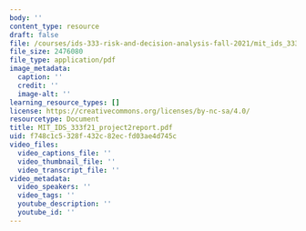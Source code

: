 ```yaml
---
body: ''
content_type: resource
draft: false
file: /courses/ids-333-risk-and-decision-analysis-fall-2021/mit_ids_333f21_project2report.pdf
file_size: 2476080
file_type: application/pdf
image_metadata:
  caption: ''
  credit: ''
  image-alt: ''
learning_resource_types: []
license: https://creativecommons.org/licenses/by-nc-sa/4.0/
resourcetype: Document
title: MIT_IDS_333f21_project2report.pdf
uid: f748c1c5-328f-432c-82ec-fd03ae4d745c
video_files:
  video_captions_file: ''
  video_thumbnail_file: ''
  video_transcript_file: ''
video_metadata:
  video_speakers: ''
  video_tags: ''
  youtube_description: ''
  youtube_id: ''
---
```

